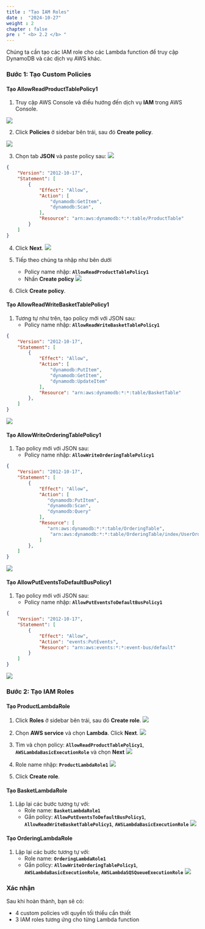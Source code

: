 ```yaml
---
title : "Tạo IAM Roles"
date :  "2024-10-27" 
weight : 2
chapter : false
pre : " <b> 2.2 </b> "
---
```



Chúng ta cần tạo các IAM role cho các Lambda function để truy cập DynamoDB và các dịch vụ AWS khác.

### Bước 1: Tạo Custom Policies

#### Tạo AllowReadProductTablePolicy1

1. Truy cập AWS Console và điều hướng đến dịch vụ **IAM** trong AWS Console.

![](images/2-2/01.png?featherlight=false&width=50pc)

2. Click **Policies** ở sidebar bên trái, sau đó **Create policy**.

![](images/2-2/02.png?featherlight=false&width=50pc)

3. Chọn tab **JSON** và paste policy sau:
![](images/2-2/03.png?featherlight=false&width=50pc)

```json
{
    "Version": "2012-10-17",
    "Statement": [
        {
            "Effect": "Allow",
            "Action": [
                "dynamodb:GetItem",
                "dynamodb:Scan",
            ],
            "Resource": "arn:aws:dynamodb:*:*:table/ProductTable"
        }
    ]
}
```

4. Click **Next**.
![](images/2-2/04.png?featherlight=false&width=50pc)

5. Tiếp theo chúng ta nhập như bên dưới
   - Policy name nhập: **`AllowReadProductTablePolicy1`**
   - Nhấn **Create policy**
![](images/2-2/05.png?featherlight=false&width=50pc)

6. Click **Create policy**.

#### Tạo AllowReadWriteBasketTablePolicy1

1. Tương tự như trên, tạo policy mới với JSON sau:
   - Policy name nhập: **`AllowReadWriteBasketTablePolicy1`**

```json
{
    "Version": "2012-10-17",
    "Statement": [
        {
            "Effect": "Allow",
            "Action": [
                "dynamodb:PutItem",
                "dynamodb:GetItem",
                "dynamodb:UpdateItem"
            ],
            "Resource": "arn:aws:dynamodb:*:*:table/BasketTable"
        },
    ]
}
```
![](images/2-2/06.png?featherlight=false&width=50pc)


#### Tạo AllowWriteOrderingTablePolicy1

1. Tạo policy mới với JSON sau:
   - Policy name nhập: **`AllowWriteOrderingTablePolicy1`**

```json
{
    "Version": "2012-10-17",
    "Statement": [
        {
            "Effect": "Allow",
            "Action": [
               "dynamodb:PutItem",
               "dynamodb:Scan",
               "dynamodb:Query"
            ],
            "Resource": [
               "arn:aws:dynamodb:*:*:table/OrderingTable",
            	"arn:aws:dynamodb:*:*:table/OrderingTable/index/UserOrdersIndex"
            ]
        },
    ]
}
```

![](images/2-2/07.png?featherlight=false&width=50pc)

#### Tạo AllowPutEventsToDefaultBusPolicy1

1. Tạo policy mới với JSON sau:
   - Policy name nhập: **`AllowPutEventsToDefaultBusPolicy1`**

```json
{
	"Version": "2012-10-17",
	"Statement": [
		{
			"Effect": "Allow",
			"Action": "events:PutEvents",
			"Resource": "arn:aws:events:*:*:event-bus/default"
		}
	]
}
```

![](images/2-2/08.png?featherlight=false&width=50pc)


### Bước 2: Tạo IAM Roles 

#### Tạo ProductLambdaRole

1. Click **Roles** ở sidebar bên trái, sau đó **Create role**.
![](images/2-2/14.png?featherlight=false&width=50pc)

2. Chọn **AWS service** và chọn **Lambda**. Click **Next**.
![](images/2-2/09.png?featherlight=false&width=50pc)

4. Tìm và chọn policy: **`AllowReadProductTablePolicy1`**, **`AWSLambdaBasicExecutionRole`** và chọn **Next**
![](images/2-2/10.png?featherlight=false&width=50pc)

5. Role name nhập: **`ProductLambdaRole1`**
![](images/2-2/11.png?featherlight=false&width=50pc)
7. Click **Create role**.

#### Tạo BasketLambdaRole

1. Lặp lại các bước tương tự với:
   - Role name: **`BasketLambdaRole1`**
   - Gắn policy: **`AllowPutEventsToDefaultBusPolicy1`**, **`AllowReadWriteBasketTablePolicy1`**, **`AWSLambdaBasicExecutionRole`**
![](images/2-2/12.png?featherlight=false&width=50pc)

#### Tạo OrderingLambdaRole

1. Lặp lại các bước tương tự với:
   - Role name: **`OrderingLambdaRole1`**
   - Gắn policy: **`AllowWriteOrderingTablePolicy1`**, **`AWSLambdaBasicExecutionRole`**, **`AWSLambdaSQSQueueExecutionRole`**
![](images/2-2/13.png?featherlight=false&width=50pc)

### Xác nhận

Sau khi hoàn thành, bạn sẽ có:
- 4 custom policies với quyền tối thiểu cần thiết
- 3 IAM roles tương ứng cho từng Lambda function